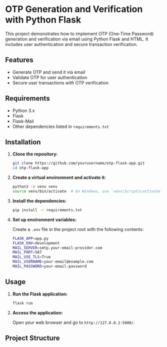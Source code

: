 # OTP Generation and Verification with Python Flask

This project demonstrates how to implement OTP (One-Time Password) generation and verification via email using Python Flask and HTML. It includes user authentication and secure transaction verification.

## Features

- Generate OTP and send it via email
- Validate OTP for user authentication
- Secure user transactions with OTP verification

## Requirements

- Python 3.x
- Flask
- Flask-Mail
- Other dependencies listed in `requirements.txt`

## Installation

1. **Clone the repository:**

    ```bash
    git clone https://github.com/yourusername/otp-flask-app.git
    cd otp-flask-app
    ```

2. **Create a virtual environment and activate it:**

    ```bash
    python3 -m venv venv
    source venv/bin/activate  # On Windows, use `venv\Scripts\activate`
    ```

3. **Install the dependencies:**

    ```bash
    pip install -r requirements.txt
    ```

4. **Set up environment variables:**

    Create a `.env` file in the project root with the following contents:

    ```bash
    FLASK_APP=app.py
    FLASK_ENV=development
    MAIL_SERVER=smtp.your-email-provider.com
    MAIL_PORT=587
    MAIL_USE_TLS=True
    MAIL_USERNAME=your-email@example.com
    MAIL_PASSWORD=your-email-password
    ```

## Usage

1. **Run the Flask application:**

    ```bash
    flask run
    ```

2. **Access the application:**

    Open your web browser and go to `http://127.0.0.1:5000/`.

## Project Structure

